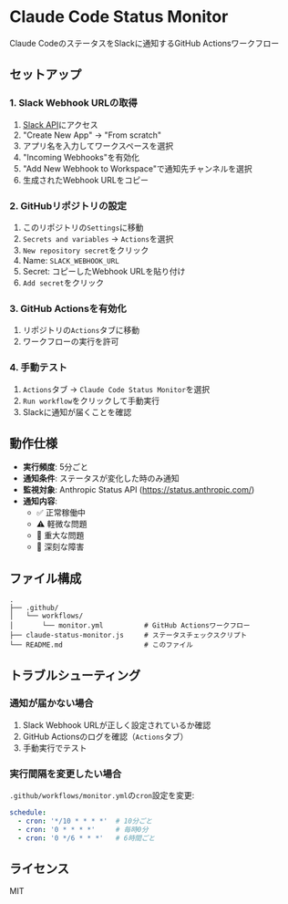 # Claude Code Status Monitor

Claude CodeのステータスをSlackに通知するGitHub Actionsワークフロー

## セットアップ

### 1. Slack Webhook URLの取得

1. [Slack API](https://api.slack.com/apps)にアクセス
2. "Create New App" → "From scratch"
3. アプリ名を入力してワークスペースを選択
4. "Incoming Webhooks"を有効化
5. "Add New Webhook to Workspace"で通知先チャンネルを選択
6. 生成されたWebhook URLをコピー

### 2. GitHubリポジトリの設定

1. このリポジトリの`Settings`に移動
2. `Secrets and variables` → `Actions`を選択
3. `New repository secret`をクリック
4. Name: `SLACK_WEBHOOK_URL`
5. Secret: コピーしたWebhook URLを貼り付け
6. `Add secret`をクリック

### 3. GitHub Actionsを有効化

1. リポジトリの`Actions`タブに移動
2. ワークフローの実行を許可

### 4. 手動テスト

1. `Actions`タブ → `Claude Code Status Monitor`を選択
2. `Run workflow`をクリックして手動実行
3. Slackに通知が届くことを確認

## 動作仕様

- **実行頻度**: 5分ごと
- **通知条件**: ステータスが変化した時のみ通知
- **監視対象**: Anthropic Status API (https://status.anthropic.com/)
- **通知内容**:
  - ✅ 正常稼働中
  - ⚠️ 軽微な問題
  - 🚨 重大な問題
  - 🔴 深刻な障害

## ファイル構成

```
.
├── .github/
│   └── workflows/
│       └── monitor.yml          # GitHub Actionsワークフロー
├── claude-status-monitor.js     # ステータスチェックスクリプト
└── README.md                    # このファイル
```

## トラブルシューティング

### 通知が届かない場合

1. Slack Webhook URLが正しく設定されているか確認
2. GitHub Actionsのログを確認（`Actions`タブ）
3. 手動実行でテスト

### 実行間隔を変更したい場合

`.github/workflows/monitor.yml`の`cron`設定を変更:

```yaml
schedule:
  - cron: '*/10 * * * *'  # 10分ごと
  - cron: '0 * * * *'     # 毎時0分
  - cron: '0 */6 * * *'   # 6時間ごと
```

## ライセンス

MIT